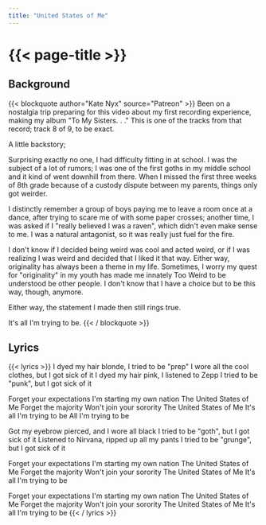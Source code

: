 ```yaml
---
title: "United States of Me"
---
```

# {{< page-title >}}

## Background
{{< blockquote author="Kate Nyx" source="Patreon" >}}
Been on a nostalgia trip preparing for this video about my first recording experience, making my album "To My Sisters. . ." This is one of the tracks from that record; track 8 of 9, to be exact.

A little backstory;

Surprising exactly no one, I had difficulty fitting in at school. I was the subject of a lot of rumors; I was one of the first goths in my middle school and it kind of went downhill from there. When I missed the first three weeks of 8th grade because of a custody dispute between my parents, things only got weirder.

I distinctly remember a group of boys paying me to leave a room once at a dance, after trying to scare me of with some paper crosses; another time, I was asked if I "really believed I was a raven", which didn't even make sense to me. I was a natural antagonist, so it was really just fuel for the fire.

I don't know if I decided being weird was cool and acted weird, or if I was realizing I was weird and decided that I liked it that way. Either way, originality has always been a theme in my life. Sometimes, I worry my quest for "originality" in my youth has made me innately Too Weird to be understood be other people. I don't know that I have a choice but to be this way, though, anymore.

Either way, the statement I made then still rings true.

It's all I'm trying to be.
{{< / blockquote >}}

## Lyrics
{{< lyrics >}}
I dyed my hair blonde, I tried to be "prep"
I wore all the cool clothes, but I got sick of it
I dyed my hair pink, I listened to Zepp
I tried to be "punk", but I got sick of it

Forget your expectations
I'm starting my own nation
The United States of Me
Forget the majority
Won't join your sorority
The United States of Me
It's all I'm trying to be
All I'm trying to be

Got my eyebrow pierced, and I wore all black
I tried to be "goth", but I got sick of it
Listened to Nirvana, ripped up all my pants
I tried to be "grunge", but I got sick of it

Forget your expectations
I'm starting my own nation
The United States of Me
Forget the majority
Won't join your sorority
The United States of Me
It's all I'm trying to be

Forget your expectations
I'm starting my own nation
The United States of Me
Forget the majority
Won't join your sorority
The United States of Me
It's all I'm trying to be
{{< / lyrics >}}
